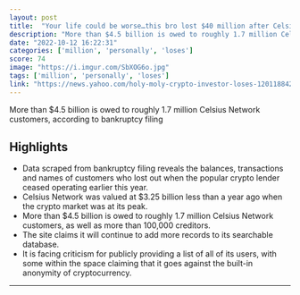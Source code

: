 ```yaml
---
layout: post
title:  "Your life could be worse…this bro lost $40 million after Celsius collapse"
description: "More than $4.5 billion is owed to roughly 1.7 million Celsius Network customers, according to bankruptcy filing"
date: "2022-10-12 16:22:31"
categories: ['million', 'personally', 'loses']
score: 74
image: "https://i.imgur.com/SbXOG6o.jpg"
tags: ['million', 'personally', 'loses']
link: "https://news.yahoo.com/holy-moly-crypto-investor-loses-120118842.html"
---
```


More than $4.5 billion is owed to roughly 1.7 million Celsius Network customers, according to bankruptcy filing

## Highlights

- Data scraped from bankruptcy filing reveals the balances, transactions and names of customers who lost out when the popular crypto lender ceased operating earlier this year.
- Celsius Network was valued at $3.25 billion less than a year ago when the crypto market was at its peak.
- More than $4.5 billion is owed to roughly 1.7 million Celsius Network customers, as well as more than 100,000 creditors.
- The site claims it will continue to add more records to its searchable database.
- It is facing criticism for publicly providing a list of all of its users, with some within the space claiming that it goes against the built-in anonymity of cryptocurrency.

---
